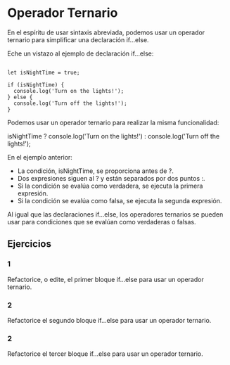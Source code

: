 # Operador Ternario

En el espíritu de usar sintaxis abreviada, podemos usar un operador ternario para simplificar una declaración if...else.

Eche un vistazo al ejemplo de declaración if...else:

~~~

let isNightTime = true;
 
if (isNightTime) {
  console.log('Turn on the lights!');
} else {
  console.log('Turn off the lights!');
}

~~~

Podemos usar un operador ternario para realizar la misma funcionalidad:

isNightTime ? console.log('Turn on the lights!') : console.log('Turn off the lights!');

En el ejemplo anterior:

- La condición, isNightTime, se proporciona antes de ?.
- Dos expresiones siguen al ? y están separados por dos puntos :.
- Si la condición se evalúa como verdadera, se ejecuta la primera expresión.
- Si la condición se evalúa como falsa, se ejecuta la segunda expresión.

Al igual que las declaraciones if...else, los operadores ternarios se pueden usar para condiciones que se evalúan como verdaderas o falsas.

## Ejercicios

### 1

Refactorice, o edite, el primer bloque if...else para usar un operador ternario.

### 2

Refactorice el segundo bloque if...else para usar un operador ternario.

### 2

Refactorice el tercer bloque if...else para usar un operador ternario.